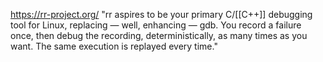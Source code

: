 https://rr-project.org/
"rr aspires to be your primary C/[[C++]] debugging tool for Linux, replacing — well, enhancing — gdb. You record a failure once, then debug the recording, deterministically, as many times as you want. The same execution is replayed every time."